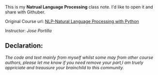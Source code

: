 This is my **Natrual Language Processing** class note. I'd like to open it and share with Githuber. 

Original Course url:
[NLP-Natural Language Processing with Python](https://www.udemy.com/course/nlp-natural-language-processing-with-python/)

Instructor: *Jose Portilla*




## **Declaration:**

*The code and text mainly from myself whilst some may from other course authors, please let me know if you need remove your part,I am truely appriciate and treausure your brainchild to this community.*
